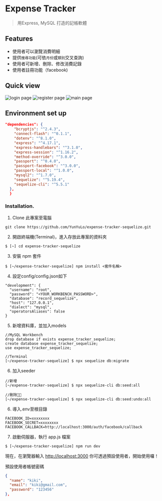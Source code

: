 # Expense Tracker
 > 用Express, MySQL 打造的記帳軟體

## Features
- 使用者可以瀏覽消費明細
- 提供`搜尋功能`(可依`月份`或`類別`交叉查詢)
- 使用者可新增、刪除、修改消費記錄
- 使用者註冊功能（facebook)

## Quick view

![login page](https://raw.githubusercontent.com/YunYuLo/expense-tracker-sequelize/master/public/img/login.png)
![register page](https://raw.githubusercontent.com/YunYuLo/expense-tracker-sequelize/master/public/img/register.png)
![main page](https://raw.githubusercontent.com/YunYuLo/expense-tracker-sequelize/master/public/img/main.png)



## Environment set up
```json
"dependencies": {
    "bcryptjs": "^2.4.3",
    "connect-flash": "^0.1.1",
    "dotenv": "^8.1.0",
    "express": "^4.17.1",
    "express-handlebars": "^3.1.0",
    "express-session": "^1.16.2",
    "method-override": "^3.0.0",
    "passport": "^0.4.0",
    "passport-facebook": "^3.0.0",
    "passport-local": "^1.0.0",
    "mysql2": "^1.7.0",
    "sequelize": "^5.19.4",
    "sequelize-cli": "^5.5.1"
  },
  }
```

### Installation.
1. Clone 此專案至電腦

```
git clone https://github.com/YunYuLo/expense-tracker-sequelize.git
```

2. 開啟終端機(Terminal)，進入存放此專案的資料夾

```
$ [~] cd expense-tracker-sequelize
```

3. 安裝 npm 套件

```
$ [~/expense-tracker-sequelize] npm install <套件名稱>
```

4. 設定config/config.json如下
```
"development": {
  "username": "root",
  "password": "<YOUR_WORKBENCH_PASSWORD>",
  "database": "record_sequelize",
  "host": "127.0.0.1",
  "dialect": "mysql",
  "operatorsAliases": false
}
```

5. 新增資料庫，並加入models
```
//MySQL Workbench
drop database if exists expense_tracker_sequelize;
create database expense_tracker_sequelize;
use expense_tracker_sequelize;

//Terminal
[~/expense-tracker-sequelize] $ npx sequelize db:migrate
```

6. 加入seeder
```
//新增
[~/expense-tracker-sequelize] $ npx sequelize-cli db:seed:all

//刪除
[~/expense-tracker-sequelize] $ npx sequelize-cli db:seed:undo:all
```

6. 導入.env至根目錄
```
FACEBOOK_ID=xxxxxxxx
FACEBOOK_SECRET=xxxxxxxx
FACEBOOK_CALLBACK=http://localhost:3000/auth/facebook/callback
```

7. 啟動伺服器，執行 app.js 檔案

```
$ [~/expense-tracker-sequelize] npm run dev
```

現在，在瀏覽器輸入 [http://localhost:3000](http://localhost:3000) 你可透過預設使用者，開始使用囉！

預設使用者帳號密碼
```json
{
  "name": "kiki",
  "email": "kiki@gmail.com",
  "password": "123456"
},

```

